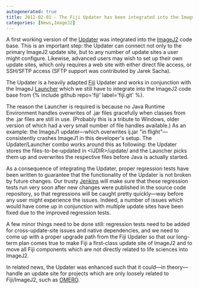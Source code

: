 ```yaml
---
autogenerated: true
title: 2012-02-01 - The Fiji Updater has been integrated into the ImageJ2 code base
categories: [News,ImageJ2]
---
```


A first working version of the [Updater](/plugins/updater) was integrated into the [ImageJ2](/software/imagej2) code base. This is an important step: the Updater can connect not only to the primary ImageJ2 update site, but to any number of update sites a user might configure. Likewise, advanced users may wish to set up their own update sites, which only requires a web site with either direct file access, or SSH/SFTP access (SFTP support was contributed by Jarek Sacha).

The Updater is a heavily adapted [Fiji](/software/fiji) Updater and works in conjunction with the ImageJ [Launcher](Launcher) which we still have to integrate into the ImageJ2 code base from {% include github repo='fiji' label='fiji.git' %}.

The reason the Launcher is required is because no Java Runtime Environment handles overwrites of .jar files gracefully when classes from the .jar files are still in use. (Probably this is a tribute to Windows, older version of which had a very small number of file handles available.) As an example: the ImageJ1 updater—which overwrites ij.jar "in flight"—consistently crashes ImageJ1 in this developer's setup. The Updater/Launcher combo works around this as following: the Updater stores the files-to-be-updated in &lt;IJDIR&gt;/update/ and the Launcher picks them up and overwrites the respective files before Java is actually started.

As a consequence of integrating the Updater, proper regression tests have been written to guarantee that the functionality of the Updater is not broken by future changes. Our trusty [Jenkins](/develop/jenkins) will make sure that these regression tests run very soon after new changes were published in the source code repository, so that regressions will be caught pretty quickly—way before any user might experience the issues. Indeed, a number of issues which would have come up in conjunction with multiple update sites have been fixed due to the improved regression tests.

A few minor things need to be done still: regression tests need to be added for cross-update-site issues and native dependencies, and we need to come up with a proper upgrade path from the Fiji Updater so that our long-term plan comes true to make Fiji a first-class update site of ImageJ2 and to move all Fiji components which are not directly related to life sciences into ImageJ2.

In related news, the Updater was enhanced such that it could—in theory—handle an update site for projects which are only loosely related to Fiji/ImageJ2, such as [OMERO](/software/omero).

 
